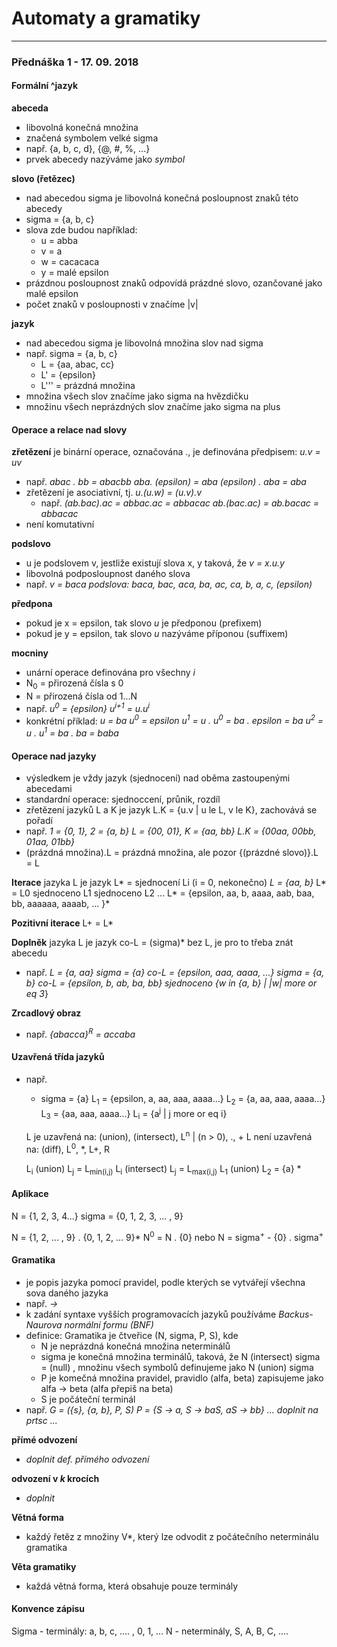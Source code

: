 # Automaty a gramatiky
------
### Přednáška 1 - 17. 09. 2018

#### Formální ^jazyk
**abeceda**
- libovolná konečná množina
- značená symbolem velké sigma
- např. {a, b, c, d}, {@, #, %, ...}
- prvek abecedy nazýváme jako *symbol*

**slovo (řetězec)**
- nad abecedou sigma je libovolná konečná posloupnost znaků této abecedy
- sigma = {a, b, c}
- slova zde budou například:
  - u = abba
  - v = a
  - w = cacacaca
  - y = malé epsilon
- prázdnou posloupnost znaků odpovídá prázdné slovo, ozančované jako malé epsilon
- počet znaků v posloupnosti v značíme |v|

**jazyk**
- nad abecedou sigma je libovolná množina slov nad sigma
- např. sigma = {a, b, c}
  - L = {aa, abac, cc}
  - L' = {epsilon}
  - L''' = prázdná množina
- množina všech slov značíme jako sigma na hvězdičku
- množinu všech neprázdných slov značíme jako sigma na plus

#### Operace a relace nad slovy
**zřetězení** je binární operace, označována ., je definována předpisem: *u.v = uv*
- např.
  *abac . bb = abacbb
  aba. (epsilon) = aba
  (epsilon) . aba = aba*
- zřetězení je asociativní, tj. *u.(u.w) = (u.v).v*
  - např.
  *(ab.bac).ac = abbac.ac = abbacac
  ab.(bac.ac) = ab.bacac = abbacac*
- není komutativní

**podslovo**
- u je podslovem v, jestliže existují slova x, y taková, že *v = x.u.y*
- libovolná podposloupnost daného slova
- např.
  *v = baca
  podslova: baca, bac, aca, ba, ac, ca, b, a, c, (epsilon)*

**předpona**
- pokud je x = epsilon, tak slovo *u* je předponou (prefixem)
- pokud je y = epsilon, tak slovo *u* nazýváme příponou (suffixem)

**mocniny**
- unární operace definována pro všechny *i*
- N<sub>0</sub> = přirozená čísla s 0
- N = přirozená čísla od 1...N
- např.
  *u<sup>0</sup> = {epsilon}
  u<sup>i+1</sup> = u.u<sup>i</sup>*
- konkrétní příklad:
  *u = ba
  u<sup>0</sup> = epsilon
  u<sup>1</sup> = u . u<sup>0</sup> = ba . epsilon = ba
  u<sup>2</sup> = u . u<sup>1</sup> = ba . ba = baba*

#### Operace nad jazyky
- výsledkem je vždy jazyk (sjednocení) nad oběma zastoupenými abecedami
- standardní operace: sjednoccení, průnik, rozdíl
- zřetězení jazyků L a K je jazyk L.K = {u.v | u le L, v le K}, zachovává se pořadí
- např.
  *1 =  {0, 1}, 2 = {a, b}
  L = {00, 01}, K = {aa, bb}
  L.K = {00aa, 00bb, 01aa, 01bb}*
- (prázdná množina).L = prázdná množina, ale pozor {(prázdné slovo)}.L = L

**Iterace** jazyka L je jazyk L* = sjednocení Li (i = 0, nekonečno)
*L = {aa, b}*
L* = L0 sjednoceno L1 sjednoceno L2 ...
L* = {epsilon, aa, b, aaaa, aab, baa, bb, aaaaaa, aaaab, ... }*

**Pozitivní iterace**
L+ = L* 

**Doplněk** jazyka L je jazyk co-L = (sigma)* bez L, je pro to třeba znát abecedu
- např.
  *L =  {a, aa}
  sigma = {a} co-L = {epsilon, aaa, aaaa, ...}
  sigma = {a, b} co-L = {epsilon, b, ab, ba, bb} sjednoceno {w in {a, b}* *| |w| more or eq 3*}

**Zrcadlový obraz**
- např.
  *{abacca}<sup>R</sup> = accaba*

#### Uzavřená třída jazyků
- např.
  * sigma = {a}
      L<sub>1</sub> = {epsilon, a, aa, aaa, aaaa...}
      L<sub>2</sub> = {a, aa, aaa, aaaa...}
      L<sub>3</sub> = {aa, aaa, aaaa...}
      L<sub>i</sub> = {a<sup>j</sup> | j more or eq i}
  
  L je uzavřená na: (union), (intersect), L<sup>n</sup> | (n > 0), ., + 
  L není uzavřená na: (diff), L<sup>0</sup>, *, L+, R
  
  L<sub>i</sub> (union) L<sub>j</sub> = L<sub>min(i,j)</sub>
  L<sub>i</sub> (intersect) L<sub>j</sub> = L<sub>max(i,j)</sub>
  L<sub>1</sub> (union) L<sub>2</sub> = {a}
  *
  
#### Aplikace
N = {1, 2, 3, 4...}
sigma = {0, 1, 2, 3, ... , 9}

N = {1, 2, ... , 9} . {0, 1, 2, ... 9}*
N<sup>0</sup> = N . {0}
nebo
N = sigma<sup>+</sup> - {0} . sigma<sup>+</sup>

#### Gramatika
- je popis jazyka pomocí pravidel, podle kterých se vytvářejí všechna sova daného jazyka
- např.
  *<veta> -> <podmetna cast><prisudkova cast>*
- k zadání syntaxe vyšších programovacích jazyků používáme *Backus-Naurova normální formu (BNF)*
- definice: Gramatika je čtveřice (N, sigma, P, S), kde
  - N je neprázdná konečná množina neterminálů
  - sigma je konečná množina terminálů, taková, že N (intersect) sigma = (null) , množinu všech symbolů definujeme jako N (union) sigma
  - P je komečná množina pravidel, pravidlo (alfa, beta) zapisujeme jako alfa -> beta (alfa přepiš na beta)
  - S je počáteční terminál
- např.
  *G = ({s}, {a, b}, P, S)
  P = {S -> a, S -> baS, aS -> bb}
  ... doplnit na prtsc ...*
  
**přímé odvození**
- *doplnit def. přímého odvození*

**odvození v _k_ krocích**
- *doplnit*

**Větná forma**
- každý řetěz z množiny V*, který lze odvodit z počátečního neterminálu gramatika

**Věta gramatiky**
- každá větná forma, která obsahuje pouze terminály

#### Konvence zápisu
Sigma - terminály: a, b, c, .... , 0, 1, ...
N - neterminály, S, A, B, C, ....
